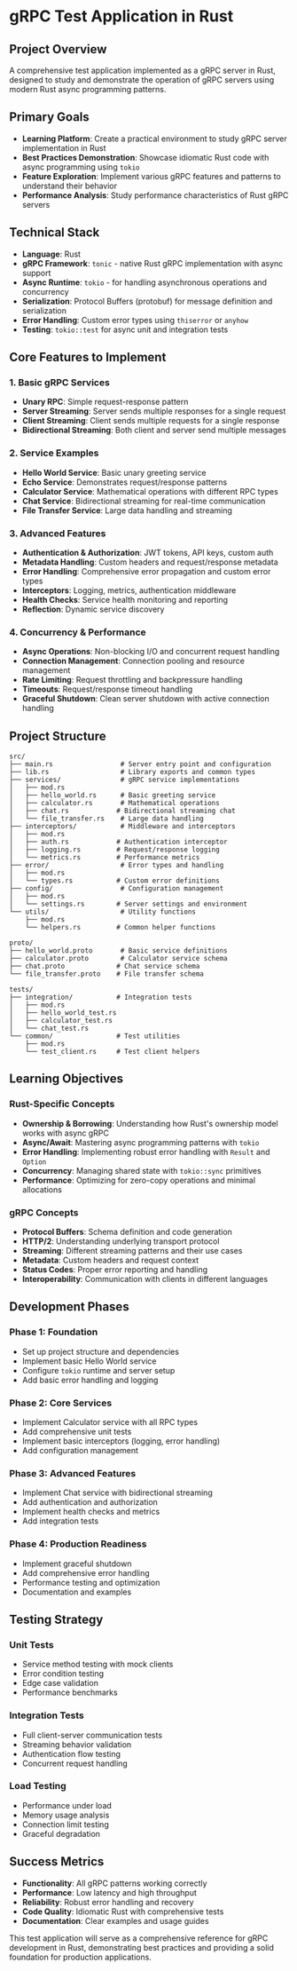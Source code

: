 # gRPC Test Application in Rust

## Project Overview

A comprehensive test application implemented as a gRPC server in Rust, designed to study and demonstrate the operation of gRPC servers using modern Rust async programming patterns.

## Primary Goals

- **Learning Platform**: Create a practical environment to study gRPC server implementation in Rust
- **Best Practices Demonstration**: Showcase idiomatic Rust code with async programming using `tokio`
- **Feature Exploration**: Implement various gRPC features and patterns to understand their behavior
- **Performance Analysis**: Study performance characteristics of Rust gRPC servers

## Technical Stack

- **Language**: Rust
- **gRPC Framework**: `tonic` - native Rust gRPC implementation with async support
- **Async Runtime**: `tokio` - for handling asynchronous operations and concurrency
- **Serialization**: Protocol Buffers (protobuf) for message definition and serialization
- **Error Handling**: Custom error types using `thiserror` or `anyhow`
- **Testing**: `tokio::test` for async unit and integration tests

## Core Features to Implement

### 1. Basic gRPC Services
- **Unary RPC**: Simple request-response pattern
- **Server Streaming**: Server sends multiple responses for a single request
- **Client Streaming**: Client sends multiple requests for a single response
- **Bidirectional Streaming**: Both client and server send multiple messages

### 2. Service Examples
- **Hello World Service**: Basic unary greeting service
- **Echo Service**: Demonstrates request/response patterns
- **Calculator Service**: Mathematical operations with different RPC types
- **Chat Service**: Bidirectional streaming for real-time communication
- **File Transfer Service**: Large data handling and streaming

### 3. Advanced Features
- **Authentication & Authorization**: JWT tokens, API keys, custom auth
- **Metadata Handling**: Custom headers and request/response metadata
- **Error Handling**: Comprehensive error propagation and custom error types
- **Interceptors**: Logging, metrics, authentication middleware
- **Health Checks**: Service health monitoring and reporting
- **Reflection**: Dynamic service discovery

### 4. Concurrency & Performance
- **Async Operations**: Non-blocking I/O and concurrent request handling
- **Connection Management**: Connection pooling and resource management
- **Rate Limiting**: Request throttling and backpressure handling
- **Timeouts**: Request/response timeout handling
- **Graceful Shutdown**: Clean server shutdown with active connection handling

## Project Structure

```
src/
├── main.rs                 # Server entry point and configuration
├── lib.rs                  # Library exports and common types
├── services/               # gRPC service implementations
│   ├── mod.rs
│   ├── hello_world.rs      # Basic greeting service
│   ├── calculator.rs       # Mathematical operations
│   ├── chat.rs            # Bidirectional streaming chat
│   └── file_transfer.rs    # Large data handling
├── interceptors/           # Middleware and interceptors
│   ├── mod.rs
│   ├── auth.rs            # Authentication interceptor
│   ├── logging.rs         # Request/response logging
│   └── metrics.rs         # Performance metrics
├── error/                  # Error types and handling
│   ├── mod.rs
│   └── types.rs           # Custom error definitions
├── config/                 # Configuration management
│   ├── mod.rs
│   └── settings.rs        # Server settings and environment
└── utils/                  # Utility functions
    ├── mod.rs
    └── helpers.rs         # Common helper functions

proto/
├── hello_world.proto       # Basic service definitions
├── calculator.proto        # Calculator service schema
├── chat.proto             # Chat service schema
└── file_transfer.proto    # File transfer schema

tests/
├── integration/           # Integration tests
│   ├── mod.rs
│   ├── hello_world_test.rs
│   ├── calculator_test.rs
│   └── chat_test.rs
└── common/                # Test utilities
    ├── mod.rs
    └── test_client.rs     # Test client helpers
```

## Learning Objectives

### Rust-Specific Concepts
- **Ownership & Borrowing**: Understanding how Rust's ownership model works with async gRPC
- **Async/Await**: Mastering async programming patterns with `tokio`
- **Error Handling**: Implementing robust error handling with `Result` and `Option`
- **Concurrency**: Managing shared state with `tokio::sync` primitives
- **Performance**: Optimizing for zero-copy operations and minimal allocations

### gRPC Concepts
- **Protocol Buffers**: Schema definition and code generation
- **HTTP/2**: Understanding underlying transport protocol
- **Streaming**: Different streaming patterns and their use cases
- **Metadata**: Custom headers and request context
- **Status Codes**: Proper error reporting and handling
- **Interoperability**: Communication with clients in different languages

## Development Phases

### Phase 1: Foundation
- Set up project structure and dependencies
- Implement basic Hello World service
- Configure `tokio` runtime and server setup
- Add basic error handling and logging

### Phase 2: Core Services
- Implement Calculator service with all RPC types
- Add comprehensive unit tests
- Implement basic interceptors (logging, error handling)
- Add configuration management

### Phase 3: Advanced Features
- Implement Chat service with bidirectional streaming
- Add authentication and authorization
- Implement health checks and metrics
- Add integration tests

### Phase 4: Production Readiness
- Implement graceful shutdown
- Add comprehensive error handling
- Performance testing and optimization
- Documentation and examples

## Testing Strategy

### Unit Tests
- Service method testing with mock clients
- Error condition testing
- Edge case validation
- Performance benchmarks

### Integration Tests
- Full client-server communication tests
- Streaming behavior validation
- Authentication flow testing
- Concurrent request handling

### Load Testing
- Performance under load
- Memory usage analysis
- Connection limit testing
- Graceful degradation

## Success Metrics

- **Functionality**: All gRPC patterns working correctly
- **Performance**: Low latency and high throughput
- **Reliability**: Robust error handling and recovery
- **Code Quality**: Idiomatic Rust with comprehensive tests
- **Documentation**: Clear examples and usage guides

This test application will serve as a comprehensive reference for gRPC development in Rust, demonstrating best practices and providing a solid foundation for production applications.
